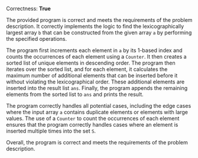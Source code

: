 Correctness: **True**

The provided program is correct and meets the requirements of the problem description. It correctly implements the logic to find the lexicographically largest array `b` that can be constructed from the given array `a` by performing the specified operations.

The program first increments each element in `a` by its 1-based index and counts the occurrences of each element using a `Counter`. It then creates a sorted list of unique elements in descending order. The program then iterates over the sorted list, and for each element, it calculates the maximum number of additional elements that can be inserted before it without violating the lexicographical order. These additional elements are inserted into the result list `ans`. Finally, the program appends the remaining elements from the sorted list to `ans` and prints the result.

The program correctly handles all potential cases, including the edge cases where the input array `a` contains duplicate elements or elements with large values. The use of a `Counter` to count the occurrences of each element ensures that the program correctly handles cases where an element is inserted multiple times into the set `S`.

Overall, the program is correct and meets the requirements of the problem description.